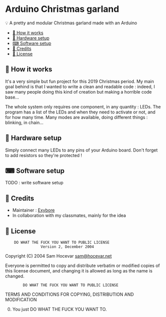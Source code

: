# Arduino Christmas garland

💡 A pretty and modular Christmas garland made with an Arduino

- [🌈 How it works](#-how-it-works)
- [🔌 Hardware setup](#-hardware-setup)
- [⌨ Software setup](#-software-setup)
- [📝 Credits](#-credits)
- [🔐 License](#-license)

## 🌈 How it works

It's a very simple but fun project for this 2019 Christmas period. My main goal behind is that I wanted to write a clean and readable code : indeed, I saw many people doing this kind of creation but making a horrible code base...

The whole system only requires one component, in any quantity : LEDs. The program has a list of the LEDs and when they need to activate or not, and for how many time. Many modes are available, doing different things : blinking, in chain...

## 🔌 Hardware setup

Simply connect many LEDs to any pins of your Arduino board. Don't forget to add resistors so they're protected !

## ⌨ Software setup

TODO : write software setup

## 📝 Credits

- Maintainer : [Exybore](https://github.com/exybore)
- In collaboration with my classmates, mainly for the idea

## 🔐 License

        DO WHAT THE FUCK YOU WANT TO PUBLIC LICENSE
                    Version 2, December 2004

Copyright (C) 2004 Sam Hocevar <sam@hocevar.net>

Everyone is permitted to copy and distribute verbatim or modified
copies of this license document, and changing it is allowed as long
as the name is changed.

            DO WHAT THE FUCK YOU WANT TO PUBLIC LICENSE

TERMS AND CONDITIONS FOR COPYING, DISTRIBUTION AND MODIFICATION

0. You just DO WHAT THE FUCK YOU WANT TO.
